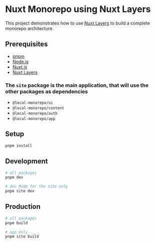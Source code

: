 # Nuxt Monorepo using Nuxt Layers

This project demonstrates how to use [Nuxt Layers](https://nuxt.com/docs/getting-started/layers) to build a complete monorepo architecture.


## Prerequisites

- [pnpm](https://pnpm.io/)
- [Node.js](https://nodejs.org/en/)
- [Nuxt.js](https://nuxtjs.org/)
- [Nuxt Layers](https://nuxt.com/docs/getting-started/layers)


### The `site` package is the main  application, that will use the other packages as dependencies

- `@local-monorepo/ui`
- `@local-monorepo/content`
- `@local-monorepo/auth`
- `@local-monorepo/app`




## Setup

```bash
pnpm install
```

## Development

```bash
# all packages
pnpm dev

# dev Mode for the site only
pnpm site dev
```

## Production

```bash
# all packages
pnpm build

# app only
pnpm site build
```